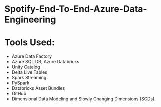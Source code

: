 # Spotify-End-To-End-Azure-Data-Engineering

# Tools Used:
- Azure Data Factory
- Azure SQL DB, Azure Databricks
- Unity Catalog
- Delta Live Tables
- Spark Streaming
- PySpark
- Databricks Asset Bundles
- GitHub
- Dimensional Data Modeling and Slowly Changing Dimensions (SCDs).
